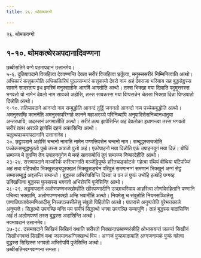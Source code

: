 ```yaml
---
title: २६. थोमकवग्गो

---
```

२६. थोमकवग्गो  


## १-१०. थोमकत्थेरअपदानादिवण्णना

छब्बीसतिमे वग्गे पठमापदानं उत्तानमेव।  
५-६. दुतियापदाने विजहित्वा देववण्णन्ति देवता सरीरं विजहित्वा छड्डेत्वा, मनुस्ससरीरं निम्मिनित्वाति अत्थो। अधिकारं कत्तुकामोति अधिककिरियं पुञ्ञसम्भारं कत्तुकामो देवरो नाम अहं देवराजा भरियाय सह बुद्धसेट्ठस्स सासने सादरताय इध इमस्मिं मनुस्सलोके आगमिं आगतोति अत्थो। तस्स भिक्खा मया दिन्नाति पदुमुत्तरस्स भगवतो यो नामेन देवलो नाम सावको अहोसि, तस्स सावकस्स मया विप्पसन्नेन चेतसा भिक्खा दिन्ना पिण्डपातो दिन्नोति अत्थो।  
९-१०. ततियापदाने आनन्दो नाम सम्बुद्धोति आनन्दं तुट्ठिं जननतो आनन्दो नाम पच्चेकबुद्धोति अत्थो। अमनुस्सम्हि काननेति अमनुस्सपरिग्गहे कानने महाअरञ्ञे परिनिब्बायि अनुपादिसेसनिब्बानधातुया अन्तरधायि, अदस्सनं अगमासीति अत्थो। सरीरं तत्थ झापेसिन्ति अहं देवलोका इधागन्त्वा तस्स भगवतो सरीरं तत्थ अरञ्ञे झापेसिं दहनं अकासिन्ति अत्थो।  
चतुत्थपञ्चमापदानानि उत्तानानेव।  
२०. छट्ठापदाने अहोसिं चन्दनो नामाति नामेन पण्णत्तिवसेन चन्दनो नाम। सम्बुद्धस्सत्रजोति पच्चेकसम्बुद्धभूततो पुब्बे तस्स अत्रजो पुत्तो अहं। एकोपाहनो मया दिन्नोति एकं उपाहनयुगं मया दिन्नं। बोधिं सम्पज्ज मे तुवन्ति तेन उपाहनयुगेन मे मय्हं सावकबोधिं तुवं सम्पज्ज निप्फादेहीति अत्थो।  
२३-२४. सत्तमापदाने मञ्जरिकं करित्वानाति मञ्जेट्ठिपुप्फं हरितचङ्कोटकं गहेत्वा रथियं वीथिया पटिपज्जिं अहं तथा पटिपन्नोव भिक्खुसङ्घपुरक्खतं भिक्खुसङ्घेन परिवुतं समणानग्गं समणानं भिक्खूनं अग्गं सेट्ठं सम्मासम्बुद्धं अद्दसन्ति सम्बन्धो। बुद्धस्स अभिरोपयिन्ति दिस्वा च पन तं पुप्फं उभोहि हत्थेहि पग्गय्ह उक्खिपित्वा बुद्धस्स फुस्सस्स भगवतो अभिरोपयिं पूजेसिन्ति अत्थो।  
२८-२९. अट्ठमापदाने अलोणपण्णभक्खोम्हीति खीरपण्णादीनि उञ्छाचरियाय आहरित्वा लोणविरहितानि पण्णानि पचित्वा भक्खामि, अलोणपण्णभक्खो अम्हि भवामीति अत्थो। नियमेसु च संवुतोति नियमसञ्ञितेसु पाणातिपातावेरमणिआदीसु निच्चपञ्चसीलेसु संवुतो पिहितोति अत्थो। पातरासे अनुप्पत्तेति पुरेभत्तकाले अनुप्पत्ते। सिद्धत्थो उपगच्छि मन्ति मम समीपं सिद्धत्थो भगवा उपगञ्छि सम्पापुणि। ताहं बुद्धस्स पादासिन्ति अहं तं अलोणपण्णं तस्स बुद्धस्स अदासिन्ति अत्थो।  
नवमापदानं उत्तानमेव।  
३७-३८. दसमापदाने सिखिनं सिखिनं यथाति सरीरतो निक्खन्तछब्बण्णरंसीहि ओभासयन्तं जलन्तं सिखीनं सिखीभगवन्तं सिखीनं यथा जलमानअग्गिक्खन्धं विय। अग्गजं पुप्फमादायाति अग्गजनामकं पुप्फं गहेत्वा बुद्धस्स सिखिस्स भगवतो अभिरोपयिं पूजेसिन्ति अत्थो।  
छब्बीसतिमवग्गवण्णना समत्ता।  